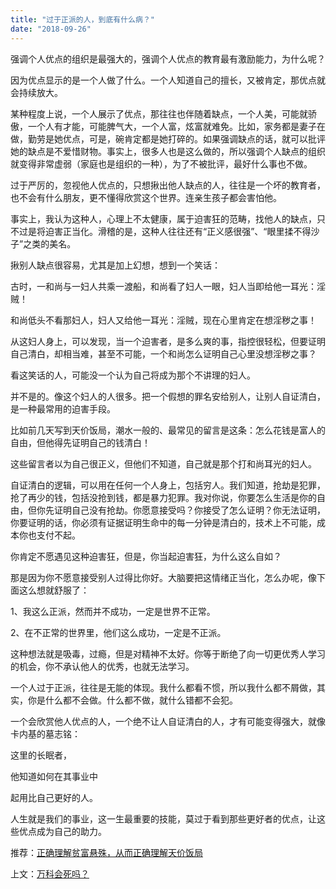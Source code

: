 ```yaml
---
title: "过于正派的人，到底有什么病？"
date: "2018-09-26"
---
```


强调个人优点的组织是最强大的，强调个人优点的教育最有激励能力，为什么呢？

因为优点显示的是一个人做了什么。一个人知道自己的擅长，又被肯定，那优点就会持续放大。

某种程度上说，一个人展示了优点，那往往也伴随着缺点，一个人美，可能就骄傲，一个人有才能，可能脾气大，一个人富，炫富就难免。比如，家务都是妻子在做，勤劳是她优点，可是，碗肯定都是她打碎的。如果强调缺点的话，就可以批评她的缺点是不爱惜财物。事实上，很多人也是这么做的，所以强调个人缺点的组织就变得非常虚弱（家庭也是组织的一种），为了不被批评，最好什么事也不做。

过于严厉的，忽视他人优点的，只想揪出他人缺点的人，往往是一个坏的教育者，也不会有什么朋友，更不懂得欣赏这个世界。连亲生孩子都会害怕他。

事实上，我认为这种人，心理上不太健康，属于迫害狂的范畴，找他人的缺点，只不过是将迫害正当化。滑稽的是，这种人往往还有“正义感很强”、“眼里揉不得沙子”之类的美名。

揪别人缺点很容易，尤其是加上幻想，想到一个笑话：

古时，一和尚与一妇人共乘一渡船，和尚看了妇人一眼，妇人当即给他一耳光：淫贼！

和尚低头不看那妇人，妇人又给他一耳光：淫贼，现在心里肯定在想淫秽之事！

从这妇人身上，可以发现，当一个迫害者，是多么爽的事，指控很轻松，但要证明自己清白，却相当难，甚至不可能，一个和尚怎么证明自己心里没想淫秽之事？

看这笑话的人，可能没一个认为自己将成为那个不讲理的妇人。

并不是的。像这个妇人的人很多。把一个假想的罪名安给别人，让别人自证清白，是一种最常用的迫害手段。

比如前几天写到天价饭局，潮水一般的、最常见的留言是这条：怎么花钱是富人的自由，但他得先证明自己的钱清白！

这些留言者以为自己很正义，但他们不知道，自己就是那个打和尚耳光的妇人。

自证清白的逻辑，可以用在任何一个人身上，包括穷人。我们知道，抢劫是犯罪，抢了再少的钱，包括没抢到钱，都是暴力犯罪。我对你说，你要怎么生活是你的自由，但你先证明自己没有抢劫。你愿意接受吗？你接受了怎么证明？你无法证明，你要证明的话，你必须有证据证明生命中的每一分钟是清白的，技术上不可能，成本你也支付不起。

你肯定不愿遇见这种迫害狂，但是，你当起迫害狂，为什么这么自如？

那是因为你不愿意接受别人过得比你好。大脑要把这情绪正当化，怎么办呢，像下面这么想就舒服了：

1、我这么正派，然而并不成功，一定是世界不正常。

2、在不正常的世界里，他们这么成功，一定是不正派。

这种想法就是吸毒，过瘾，但是对精神不太好。你等于断绝了向一切更优秀人学习的机会，你不承认他人的优秀，也就无法学习。

一个人过于正派，往往是无能的体现。我什么都看不惯，所以我什么都不屑做，其实，你是什么都不会做。什么都不做，就什么错都不会犯。

一个会欣赏他人优点的人，一个绝不让人自证清白的人，才有可能变得强大，就像卡内基的墓志铭：

这里的长眠者，

他知道如何在其事业中

起用比自己更好的人。

人生就是我们的事业，这一生最重要的技能，莫过于看到那些更好者的优点，让这些优点成为自己的助力。

推荐：[正确理解贫富悬殊，从而正确理解天价饭局](http://mp.weixin.qq.com/s?__biz=MjM5NDU0Mjk2MQ==&mid=2651630780&idx=1&sn=b8c8a3aebc34716334f735f48c7b49fb&chksm=bd7e28a28a09a1b4c3a8f75d6347644bb360f2d1c63a84462a5a936683aee1a0deb4ea7fbd83&scene=21#wechat_redirect)

上文：[万科会死吗？](http://mp.weixin.qq.com/s?__biz=MjM5NDU0Mjk2MQ==&mid=2651630789&idx=1&sn=7b15973a0c47a18f7b22d4760a28cae0&chksm=bd7e28db8a09a1cde7f20a3b6596c5f20c1cdb23e425f398cd7ec9c3582f64c43f2baf054931&scene=21#wechat_redirect)
